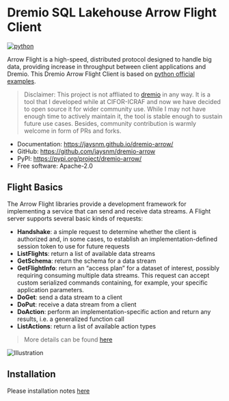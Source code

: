 # Dremio SQL Lakehouse Arrow Flight Client


[![python](https://img.shields.io/badge/python-3.7%20%7C%203.8%20%7C%203.9%20%7C%203.10-blue)](https://pypi.org/project/dremio-arrow/)

Arrow Flight is a high-speed, distributed protocol designed to handle big data, providing increase in throughput between client applications and Dremio.
This Dremio Arrow Flight Client is based on [python official examples](https://github.com/dremio-hub/arrow-flight-client-examples/tree/main/python).

> Disclaimer: This project is not affliated to [dremio](dremio.com) in any way. It is a tool that I developed while at CIFOR-ICRAF and now we have decided to open source it for wider community use. While I may not have enough time to actively maintain it, the tool is stable enough to sustain future use cases. Besides, community contribution is warmly welcome in form of PRs and forks.


* Documentation: <https://jaysnm.github.io/dremio-arrow/>
* GitHub: <https://github.com/jaysnm/dremio-arrow>
* PyPI: <https://pypi.org/project/dremio-arrow/>
* Free software: Apache-2.0


## Flight Basics

The Arrow Flight libraries provide a development framework for implementing a service that can send and receive data streams. A Flight server supports several basic kinds of requests:

- **Handshake**: a simple request to determine whether the client is authorized and, in some cases, to establish an implementation-defined session token to use for future requests
- **ListFlights**: return a list of available data streams
- **GetSchema**: return the schema for a data stream
- **GetFlightInfo**: return an “access plan” for a dataset of interest, possibly requiring consuming multiple data streams. This request can accept custom serialized commands containing, for example, your specific application parameters.
- **DoGet**: send a data stream to a client
- **DoPut**: receive a data stream from a client
- **DoAction**: perform an implementation-specific action and return any results, i.e. a generalized function call
- **ListActions**: return a list of available action types

> More details can be found [here](https://arrow.apache.org/blog/2019/10/13/introducing-arrow-flight/)

![Illustration](https://arrow.apache.org/img/20191014_flight_simple.png)


## Installation

Please installation notes [here](https://jaysnm.github.io/dremio-arrow/installation/)
